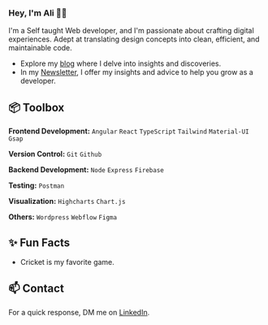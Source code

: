 ### Hey, I'm Ali 👋🏽  

I'm a Self taught Web developer, and I'm passionate about crafting digital experiences. Adept at translating design concepts into clean, efficient, and maintainable code.

- Explore my [blog](https://alijaved.hashnode.dev/) where I delve into insights and discoveries.
- In my [Newsletter](https://alijaved.substack.com/), I offer my insights and advice to help you grow as a developer.
 
## 📦 Toolbox

**Frontend Development:** `Angular` `React` `TypeScript` `Tailwind` `Material-UI` `Gsap`
 
**Version Control:** `Git` `Github`

**Backend Development:** `Node` `Express` `Firebase` 

**Testing:**  `Postman` 

**Visualization:**  `Highcharts` `Chart.js` 

**Others:**  `Wordpress` `Webflow` `Figma`
 
## ✨ Fun Facts 

- Cricket is my favorite game.

## 📫 Contact

 For a quick response, DM me on [LinkedIn](https://www.linkedin.com/in/alijavedofficial/). 
